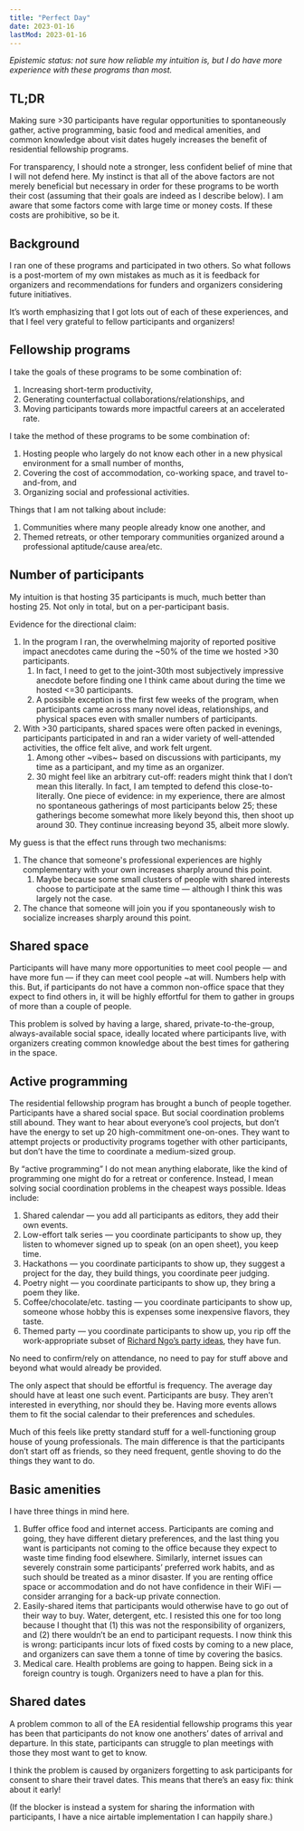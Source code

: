 ```yaml
---
title: "Perfect Day"
date: 2023-01-16
lastMod: 2023-01-16
---
```


*Epistemic status: not sure how reliable my intuition is, but I do have more experience with these programs than most.*

## TL;DR

Making sure >30 participants have regular opportunities to spontaneously gather, active programming, basic food and medical amenities, and common knowledge about visit dates hugely increases the benefit of residential fellowship programs. 

For transparency, I should note a stronger, less confident belief of mine that I will not defend here. My instinct is that all of the above factors are not merely beneficial but necessary in order for these programs to be worth their cost (assuming that their goals are indeed as I describe below). I am aware that some factors come with large time or money costs. If these costs are prohibitive, so be it.

## Background

I ran one of these programs and participated in two others. So what follows is a post-mortem of my own mistakes as much as it is feedback for organizers and recommendations for funders and organizers considering future initiatives.

It’s worth emphasizing that I got lots out of each of these experiences, and that I feel very grateful to fellow participants and organizers!

## Fellowship programs

I take the goals of these programs to be some combination of:

1. Increasing short-term productivity,
2. Generating counterfactual collaborations/relationships, and
3. Moving participants towards more impactful careers at an accelerated rate.

I take the method of these programs to be some combination of:

1. Hosting people who largely do not know each other in a new physical environment for a small number of months,
2. Covering the cost of accommodation, co-working space, and travel to-and-from, and
3. Organizing social and professional activities.

Things that I am not talking about include:

1. Communities where many people already know one another, and
2. Themed retreats, or other temporary communities organized around a professional aptitude/cause area/etc.

## Number of participants

My intuition is that hosting 35 participants is much, much better than hosting 25. Not only in total, but on a per-participant basis.

Evidence for the directional claim:

1. In the program I ran, the overwhelming majority of reported positive impact anecdotes came during the ~50% of the time we hosted >30 participants.
   1. In fact, I need to get to the joint-30th most subjectively impressive anecdote before finding one I think came about during the time we hosted <=30 participants.
   2. A possible exception is the first few weeks of the program, when participants came across many novel ideas, relationships, and physical spaces even with smaller numbers of participants.
2. With >30 participants, shared spaces were often packed in evenings, participants participated in and ran a wider variety of well-attended activities, the office felt alive, and work felt urgent.
   1. Among other ~vibes~ based on discussions with participants, my time as a participant, and my time as an organizer.
   2. 30 might feel like an arbitrary cut-off: readers might think that I don’t mean this literally. In fact, I am tempted to defend this close-to-literally. One piece of evidence: in my experience, there are almost no spontaneous gatherings of most participants below 25; these gatherings become somewhat more likely beyond this, then shoot up around 30. They continue increasing beyond 35, albeit more slowly.

My guess is that the effect runs through two mechanisms:

1. The chance that someone's professional experiences are highly complementary with your own increases sharply around this point.
   1. Maybe because some small clusters of people with shared interests choose to participate at the same time — although I think this was largely not the case.
2. The chance that someone will join you if you spontaneously wish to socialize increases sharply around this point.

## Shared space

Participants will have many more opportunities to meet cool people — and have more fun — if they can meet cool people ~at will. Numbers help with this. But, if participants do not have a common non-office space that they expect to find others in, it will be highly effortful for them to gather in groups of more than a couple of people.

This problem is solved by having a large, shared, private-to-the-group, always-available social space, ideally located where participants live, with organizers creating common knowledge about the best times for gathering in the space.

## Active programming

The residential fellowship program has brought a bunch of people together. Participants have a shared social space. But social coordination problems still abound. They want to hear about everyone’s cool projects, but don’t have the energy to set up 20 high-commitment one-on-ones. They want to attempt projects or productivity programs together with other participants, but don’t have the time to coordinate a medium-sized group.

By “active programming” I do not mean anything elaborate, like the kind of programming one might do for a retreat or conference. Instead, I mean solving social coordination problems in the cheapest ways possible. Ideas include:

1. Shared calendar — you add all participants as editors, they add their own events.
2. Low-effort talk series — you coordinate participants to show up, they listen to whomever signed up to speak (on an open sheet), you keep time.
3. Hackathons — you coordinate participants to show up, they suggest a project for the day, they build things, you coordinate peer judging.
4. Poetry night — you coordinate participants to show up, they bring a poem they like.
5. Coffee/chocolate/etc. tasting — you coordinate participants to show up, someone whose hobby this is expenses some inexpensive flavors, they taste.
6. Themed party — you coordinate participants to show up, you rip off the work-appropriate subset of [Richard Ngo’s party ideas](https://twitter.com/RichardMCNgo/status/1607975213832228865), they have fun.

No need to confirm/rely on attendance, no need to pay for stuff above and beyond what would already be provided. 

The only aspect that should be effortful is frequency. The average day should have at least one such event. Participants are busy. They aren’t interested in everything, nor should they be. Having more events allows them to fit the social calendar to their preferences and schedules.

Much of this feels like pretty standard stuff for a well-functioning group house of young professionals. The main difference is that the participants don’t start off as friends, so they need frequent, gentle shoving to do the things they want to do.

## Basic amenities

I have three things in mind here.

1. Buffer office food and internet access. Participants are coming and going, they have different dietary preferences, and the last thing you want is participants not coming to the office because they expect to waste time finding food elsewhere. Similarly, internet issues can severely constrain some participants’ preferred work habits, and as such should be treated as a minor disaster. If you are renting office space or accommodation and do not have confidence in their WiFi — consider arranging for a back-up private connection.
2. Easily-shared items that participants would otherwise have to go out of their way to buy. Water, detergent, etc. I resisted this one for too long because I thought that (1) this was not the responsibility of organizers, and (2) there wouldn’t be an end to participant requests. I now think this is wrong: participants incur lots of fixed costs by coming to a new place, and organizers can save them a tonne of time by covering the basics.
3. Medical care. Health problems are going to happen. Being sick in a foreign country is tough. Organizers need to have a plan for this.
   
## Shared dates

A problem common to all of the EA residential fellowship programs this year has been that participants do not know one anothers’ dates of arrival and departure. In this state, participants can struggle to plan meetings with those they most want to get to know.

I think the problem is caused by organizers forgetting to ask participants for consent to share their travel dates. This means that there’s an easy fix: think about it early!

(If the blocker is instead a system for sharing the information with participants, I have a nice airtable implementation I can happily share.)
